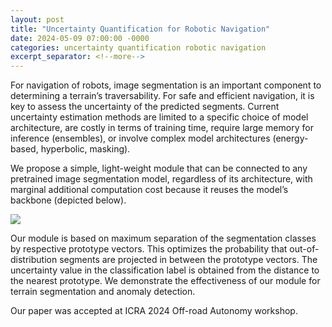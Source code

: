 ```yaml
---
layout: post
title: "Uncertainty Quantification for Robotic Navigation"
date: 2024-05-09 07:00:00 -0000
categories: uncertainty quantification robotic navigation
excerpt_separator: <!--more-->
---
```


For navigation of robots, image segmentation is an important component to determining a terrain’s traversability. 
For safe and efficient navigation, it is key to assess the uncertainty of the predicted segments. 
Current uncertainty estimation methods are limited to a specific choice of model architecture, 
are costly in terms of training time, require large memory for inference (ensembles), 
or involve complex model architectures (energy-based, hyperbolic, masking). 

We propose a simple, light-weight module that can be connected to any pretrained image segmentation model, 
regardless of its architecture, with marginal additional computation cost because it reuses the model’s backbone 
(depicted below). 

<img src="https://gertjanburghouts.github.io/pictures/method_icra.png">

Our module is based on maximum separation of the segmentation classes by respective prototype vectors. This optimizes the probability that out-of-distribution segments are projected in between the prototype vectors. The uncertainty value in the classification label is obtained from the distance to the nearest prototype. We demonstrate the effectiveness of our module for terrain segmentation and anomaly detection.

Our paper was accepted at ICRA 2024 Off-road Autonomy workshop.
